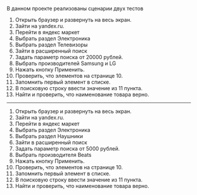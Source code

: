 В данном проекте реализованы сценарии двух тестов

1. Открыть браузер и развернуть на весь экран. 
2. Зайти на yandex.ru.
3. Перейти в яндекс маркет
4. Выбрать раздел Электроника
5. Выбрать раздел Телевизоры
6. Зайти в расширенный поиск
7. Задать параметр поиска от 20000 рублей.
8. Выбрать производителей Samsung и LG
9. Нажать кнопку Применить.
10. Проверить, что элементов на странице 10.
11. Запомнить первый элемент в списке.
12. В поисковую строку ввести  значение из 11 пункта.
13. Найти и проверить, что наименование товара верно.


--------------------------------------------------------------------


1. Открыть браузер и развернуть на весь экран. 
2. Зайти на yandex.ru.
3. Перейти в яндекс маркет
4. Выбрать раздел Электроника
5. Выбрать раздел Наушники
6. Зайти в расширенный поиск
7. Задать параметр поиска от 5000 рублей.
8. Выбрать производителя Beats
9. Нажать кнопку Применить.
10. Проверить, что элементов на странице 10.
11. Запомнить первый элемент в списке.
12. В поисковую строку ввести значение из 11 пункта.
13. Найти и проверить, что наименование товара верно.

